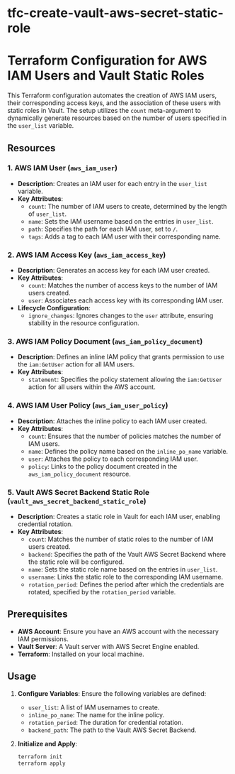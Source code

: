 # tfc-create-vault-aws-secret-static-role

# Terraform Configuration for AWS IAM Users and Vault Static Roles

This Terraform configuration automates the creation of AWS IAM users, their corresponding access keys, and the association of these users with static roles in Vault. The setup utilizes the `count` meta-argument to dynamically generate resources based on the number of users specified in the `user_list` variable.

## Resources

### 1. **AWS IAM User (`aws_iam_user`)**
   - **Description**: Creates an IAM user for each entry in the `user_list` variable.
   - **Key Attributes**:
     - `count`: The number of IAM users to create, determined by the length of `user_list`.
     - `name`: Sets the IAM username based on the entries in `user_list`.
     - `path`: Specifies the path for each IAM user, set to `/`.
     - `tags`: Adds a tag to each IAM user with their corresponding name.

### 2. **AWS IAM Access Key (`aws_iam_access_key`)**
   - **Description**: Generates an access key for each IAM user created.
   - **Key Attributes**:
     - `count`: Matches the number of access keys to the number of IAM users created.
     - `user`: Associates each access key with its corresponding IAM user.
   - **Lifecycle Configuration**:
     - `ignore_changes`: Ignores changes to the `user` attribute, ensuring stability in the resource configuration.

### 3. **AWS IAM Policy Document (`aws_iam_policy_document`)**
   - **Description**: Defines an inline IAM policy that grants permission to use the `iam:GetUser` action for all IAM users.
   - **Key Attributes**:
     - `statement`: Specifies the policy statement allowing the `iam:GetUser` action for all users within the AWS account.

### 4. **AWS IAM User Policy (`aws_iam_user_policy`)**
   - **Description**: Attaches the inline policy to each IAM user created.
   - **Key Attributes**:
     - `count`: Ensures that the number of policies matches the number of IAM users.
     - `name`: Defines the policy name based on the `inline_po_name` variable.
     - `user`: Attaches the policy to each corresponding IAM user.
     - `policy`: Links to the policy document created in the `aws_iam_policy_document` resource.

### 5. **Vault AWS Secret Backend Static Role (`vault_aws_secret_backend_static_role`)**
   - **Description**: Creates a static role in Vault for each IAM user, enabling credential rotation.
   - **Key Attributes**:
     - `count`: Matches the number of static roles to the number of IAM users created.
     - `backend`: Specifies the path of the Vault AWS Secret Backend where the static role will be configured.
     - `name`: Sets the static role name based on the entries in `user_list`.
     - `username`: Links the static role to the corresponding IAM username.
     - `rotation_period`: Defines the period after which the credentials are rotated, specified by the `rotation_period` variable.

## Prerequisites

- **AWS Account**: Ensure you have an AWS account with the necessary IAM permissions.
- **Vault Server**: A Vault server with AWS Secret Engine enabled.
- **Terraform**: Installed on your local machine.

## Usage

1. **Configure Variables**: Ensure the following variables are defined:
   - `user_list`: A list of IAM usernames to create.
   - `inline_po_name`: The name for the inline policy.
   - `rotation_period`: The duration for credential rotation.
   - `backend_path`: The path to the Vault AWS Secret Backend.

2. **Initialize and Apply**:
   ```bash
   terraform init
   terraform apply